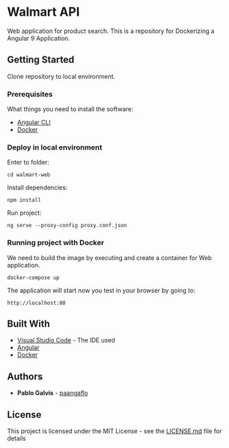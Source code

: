 # Walmart API

Web application for product search. This is a repository for Dockerizing a Angular 9 Application.

## Getting Started

Clone repository to local environment.

### Prerequisites

What things you need to install the software:

- [Angular CLI](https://github.com/angular/angular-cli)
- [Docker](https://www.docker.com/get-docker)

### Deploy in local environment

Enter to folder:
```shell script
cd walmart-web
```
Install dependencies:
```shell script
npm install
```
Run project:
```shell script
ng serve --proxy-config proxy.conf.json
```

### Running project with Docker

We need to build the image by executing and create a container for Web application.
```
docker-compose up
```
The application will start now you test in your browser by going to:
```
http://localhost:80
```

## Built With

* [Visual Studio Code](https://code.visualstudio.com) - The IDE used
* [Angular](https://angular.io)
* [Docker](https://www.docker.com/get-docker)

## Authors

* **Pablo Galvis** - [paangaflo](https://github.com/paangaflo)

## License

This project is licensed under the MIT License - see the [LICENSE.md](LICENSE.md) file for details